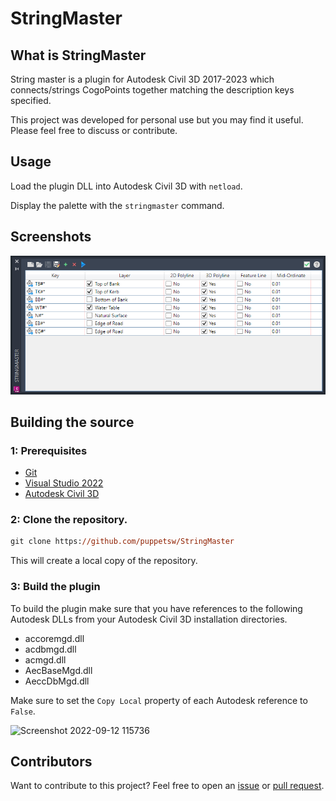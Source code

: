 # StringMaster

## What is StringMaster

String master is a plugin for Autodesk Civil 3D 2017-2023 which connects/strings CogoPoints together matching the description keys specified.

This project was developed for personal use but you may find it useful. Please feel free to discuss or contribute.

## Usage

Load the plugin DLL into Autodesk Civil 3D with `netload`. 

Display the palette with the `stringmaster` command.

## Screenshots

![screenshot](https://github.com/puppetsw/StringMaster/blob/master/images/screenshot.png)

## Building the source

### 1: Prerequisites

- [Git](https://git-scm.com)
- [Visual Studio 2022](https://visualstudio.microsoft.com/vs/)
- [Autodesk Civil 3D](https://www.autodesk.com.au/products/civil-3d/)

### 2: Clone the repository.

```ps
git clone https://github.com/puppetsw/StringMaster
```

This will create a local copy of the repository.

### 3: Build the plugin

To build the plugin make sure that you have references to the following Autodesk DLLs from your Autodesk Civil 3D installation directories. 

- accoremgd.dll
- acdbmgd.dll
- acmgd.dll
- AecBaseMgd.dll
- AeccDbMgd.dll

Make sure to set the `Copy Local` property of each Autodesk reference to `False`.

![Screenshot 2022-09-12 115736](https://user-images.githubusercontent.com/79826944/189563239-1f5d09a9-46d4-4deb-95d2-96b2b2cd4e42.png)

## Contributors

Want to contribute to this project? Feel free to open an [issue](https://github.com/puppetsw/StringMaster/issues) or [pull request](https://github.com/puppetsw/StringMaster/pulls).
